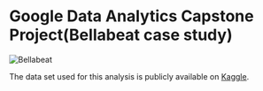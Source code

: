 # Google Data Analytics Capstone Project(Bellabeat case study)
![Bellabeat](https://user-images.githubusercontent.com/81607668/127726632-fe6da755-6267-4227-8740-77d3275f446e.png)

The data set used for this analysis is publicly available on [Kaggle](https://www.kaggle.com/arashnic/fitbit).
